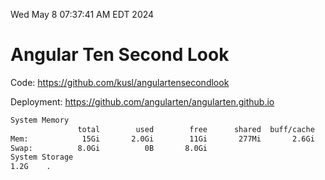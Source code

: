 Wed May  8 07:37:41 AM EDT 2024

# Angular Ten Second Look

Code: https://github.com/kusl/angulartensecondlook

Deployment: https://github.com/angularten/angularten.github.io

```bash
System Memory
               total        used        free      shared  buff/cache   available
Mem:            15Gi       2.0Gi        11Gi       277Mi       2.6Gi        13Gi
Swap:          8.0Gi          0B       8.0Gi
System Storage
1.2G	.
